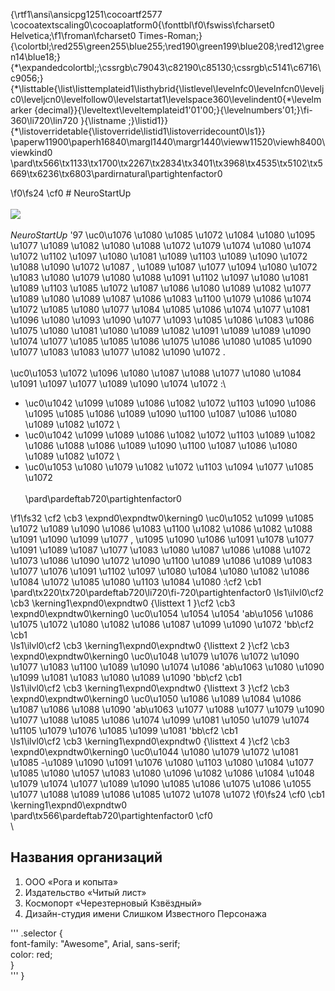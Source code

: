 {\rtf1\ansi\ansicpg1251\cocoartf2577
\cocoatextscaling0\cocoaplatform0{\fonttbl\f0\fswiss\fcharset0 Helvetica;\f1\froman\fcharset0 Times-Roman;}
{\colortbl;\red255\green255\blue255;\red190\green199\blue208;\red12\green14\blue18;}
{\*\expandedcolortbl;;\cssrgb\c79043\c82190\c85130;\cssrgb\c5141\c6716\c9056;}
{\*\listtable{\list\listtemplateid1\listhybrid{\listlevel\levelnfc0\levelnfcn0\leveljc0\leveljcn0\levelfollow0\levelstartat1\levelspace360\levelindent0{\*\levelmarker \{decimal\}}{\leveltext\leveltemplateid1\'01\'00;}{\levelnumbers\'01;}\fi-360\li720\lin720 }{\listname ;}\listid1}}
{\*\listoverridetable{\listoverride\listid1\listoverridecount0\ls1}}
\paperw11900\paperh16840\margl1440\margr1440\vieww11520\viewh8400\viewkind0
\pard\tx566\tx1133\tx1700\tx2267\tx2834\tx3401\tx3968\tx4535\tx5102\tx5669\tx6236\tx6803\pardirnatural\partightenfactor0

\f0\fs24 \cf0 # NeuroStartUp\
\
![](https://netology-code.github.io/git-homeworks/introduction/assets/logo.png)\
\
*NeuroStartUp* \'97 \uc0\u1076 \u1080 \u1085 \u1072 \u1084 \u1080 \u1095 \u1077 \u1089 \u1082 \u1080  \u1088 \u1072 \u1079 \u1074 \u1080 \u1074 \u1072 \u1102 \u1097 \u1080 \u1081 \u1089 \u1103  \u1089 \u1090 \u1072 \u1088 \u1090 \u1072 \u1087 , \u1089 \u1087 \u1077 \u1094 \u1080 \u1072 \u1083 \u1080 \u1079 \u1080 \u1088 \u1091 \u1102 \u1097 \u1080 \u1081 \u1089 \u1103  \u1085 \u1072  \u1087 \u1086 \u1080 \u1089 \u1082 \u1077  \u1089  \u1080 \u1089 \u1087 \u1086 \u1083 \u1100 \u1079 \u1086 \u1074 \u1072 \u1085 \u1080 \u1077 \u1084  \u1085 \u1086 \u1074 \u1077 \u1081 \u1096 \u1080 \u1093  \u1090 \u1077 \u1093 \u1085 \u1086 \u1083 \u1086 \u1075 \u1080 \u1081  \u1080 \u1089 \u1082 \u1091 \u1089 \u1089 \u1090 \u1074 \u1077 \u1085 \u1085 \u1086 \u1075 \u1086  \u1080 \u1085 \u1090 \u1077 \u1083 \u1083 \u1077 \u1082 \u1090 \u1072 .\
\
\uc0\u1053 \u1072 \u1096 \u1080  \u1087 \u1088 \u1077 \u1080 \u1084 \u1091 \u1097 \u1077 \u1089 \u1090 \u1074 \u1072 :\
* \uc0\u1042 \u1099 \u1089 \u1086 \u1082 \u1072 \u1103  \u1090 \u1086 \u1095 \u1085 \u1086 \u1089 \u1090 \u1100  \u1087 \u1086 \u1080 \u1089 \u1082 \u1072 \
* \uc0\u1042 \u1099 \u1089 \u1086 \u1082 \u1072 \u1103  \u1089 \u1082 \u1086 \u1088 \u1086 \u1089 \u1090 \u1100  \u1087 \u1086 \u1080 \u1089 \u1082 \u1072 \
* \uc0\u1053 \u1080 \u1079 \u1082 \u1072 \u1103  \u1094 \u1077 \u1085 \u1072 \
\
\pard\pardeftab720\partightenfactor0

\f1\fs32 \cf2 \cb3 \expnd0\expndtw0\kerning0
\uc0\u1052 \u1099  \u1085 \u1072  \u1089 \u1090 \u1086 \u1083 \u1100 \u1082 \u1086  \u1082 \u1088 \u1091 \u1090 \u1099 \u1077 , \u1095 \u1090 \u1086  \u1091 \u1078 \u1077  \u1091 \u1089 \u1087 \u1077 \u1083 \u1080  \u1087 \u1086 \u1088 \u1072 \u1073 \u1086 \u1090 \u1072 \u1090 \u1100  \u1089 \u1086  \u1089 \u1083 \u1077 \u1076 \u1091 \u1102 \u1097 \u1080 \u1084 \u1080  \u1082 \u1086 \u1084 \u1072 \u1085 \u1080 \u1103 \u1084 \u1080 :\cf2 \cb1 \
\pard\tx220\tx720\pardeftab720\li720\fi-720\partightenfactor0
\ls1\ilvl0\cf2 \cb3 \kerning1\expnd0\expndtw0 {\listtext	1	}\cf2 \cb3 \expnd0\expndtw0\kerning0
\uc0\u1054 \u1054 \u1054  \'ab\u1056 \u1086 \u1075 \u1072  \u1080  \u1082 \u1086 \u1087 \u1099 \u1090 \u1072 \'bb\cf2 \cb1 \
\ls1\ilvl0\cf2 \cb3 \kerning1\expnd0\expndtw0 {\listtext	2	}\cf2 \cb3 \expnd0\expndtw0\kerning0
\uc0\u1048 \u1079 \u1076 \u1072 \u1090 \u1077 \u1083 \u1100 \u1089 \u1090 \u1074 \u1086  \'ab\u1063 \u1080 \u1090 \u1099 \u1081  \u1083 \u1080 \u1089 \u1090 \'bb\cf2 \cb1 \
\ls1\ilvl0\cf2 \cb3 \kerning1\expnd0\expndtw0 {\listtext	3	}\cf2 \cb3 \expnd0\expndtw0\kerning0
\uc0\u1050 \u1086 \u1089 \u1084 \u1086 \u1087 \u1086 \u1088 \u1090  \'ab\u1063 \u1077 \u1088 \u1077 \u1079 \u1090 \u1077 \u1088 \u1085 \u1086 \u1074 \u1099 \u1081  \u1050 \u1079 \u1074 \u1105 \u1079 \u1076 \u1085 \u1099 \u1081 \'bb\cf2 \cb1 \
\ls1\ilvl0\cf2 \cb3 \kerning1\expnd0\expndtw0 {\listtext	4	}\cf2 \cb3 \expnd0\expndtw0\kerning0
\uc0\u1044 \u1080 \u1079 \u1072 \u1081 \u1085 -\u1089 \u1090 \u1091 \u1076 \u1080 \u1103  \u1080 \u1084 \u1077 \u1085 \u1080  \u1057 \u1083 \u1080 \u1096 \u1082 \u1086 \u1084  \u1048 \u1079 \u1074 \u1077 \u1089 \u1090 \u1085 \u1086 \u1075 \u1086  \u1055 \u1077 \u1088 \u1089 \u1086 \u1085 \u1072 \u1078 \u1072 
\f0\fs24 \cf0 \cb1 \kerning1\expnd0\expndtw0 \
\pard\tx566\pardeftab720\partightenfactor0
\cf0 \
\

## Названия организаций

1. ООО «Рога и копыта»
2. Издательство «Читый лист»
3. Космопорт «Черезтерновый Кзвёздный»
4. Дизайн-студия имени Слишком Известного Персонажа

'''
.selector \{\
  font-family: "Awesome", Arial, sans-serif;\
  color: red;\
\}\
'''
}
